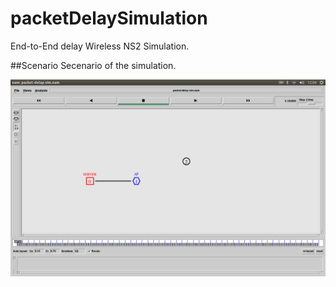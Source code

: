 packetDelaySimulation
=====================

End-to-End delay Wireless NS2 Simulation.

##Scenario
Secenario of the simulation.

<p align="center"> <img src="img/simple-scenario.png"/> </p>
